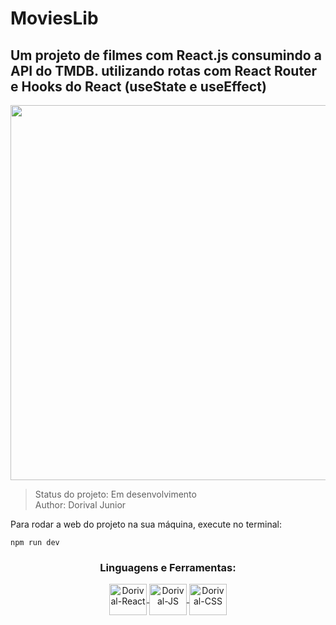 # MoviesLib

<h2>Um projeto de filmes com React.js consumindo a API do TMDB. utilizando rotas com React Router e Hooks do React (useState e useEffect)</h2>

<div>
<img src="https://i.ibb.co/ZfW6vZ1/filmes.jpg" width="600rem">
</div>


> Status do projeto: Em desenvolvimento <br>
> Author: Dorival Junior

Para rodar a web do projeto na sua máquina, execute no terminal:
```
npm run dev
```

<h3 align="center">Linguagens e Ferramentas:</h3>
<div style="display: inline_block">
      <p align="center">
      <a href="https://pt-br.reactjs.org/" target="_blank"><img align="center" alt="Dorival-React" height="50" width="60" src="https://cdn.jsdelivr.net/gh/devicons/devicon/icons/react/react-original.svg"/>
      <img align="center" alt="Dorival-JS" height="50" width="60" src="https://cdn.jsdelivr.net/gh/devicons/devicon/icons/javascript/javascript-original.svg"/>
      <img align="center" alt="Dorival-CSS" height="50" width="60" src="https://cdn.jsdelivr.net/gh/devicons/devicon/icons/css3/css3-original.svg"/>
  </div>
